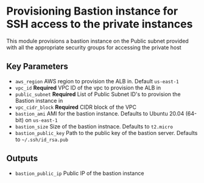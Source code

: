 # Provisioning Bastion instance for SSH access to the private instances

This module provisions a bastion instance on the Public subnet provided with all the appropriate security groups for accessing the private host

## Key Parameters

* `aws_region` AWS region to provision the ALB in. Default `us-east-1`
* `vpc_id` **Required** VPC ID of the vpc to provision the ALB in
* `public_subnet` **Required** List of Public Subnet ID's to provision the Bastion instance in
* `vpc_cidr_block` **Required** CIDR block of the VPC
* `bastion_ami` AMI for the bastion instance. Defaults to Ubuntu 20.04 (64-bit) on `us-east-1`
* `bastion_size` Size of the bastion instnace. Defaults to `t2.micro`
* `bastion_public_key` Path to the public key of the bastion server. Defaults to `~/.ssh/id_rsa.pub`

## Outputs
* `bastion_public_ip` Public IP of the bastion instance
